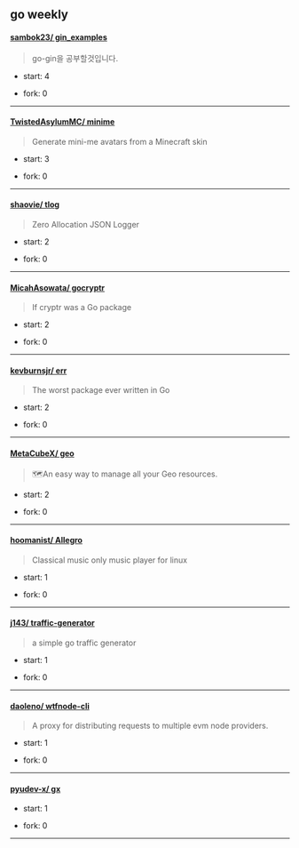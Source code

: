 ## go weekly

#### [sambok23/ gin_examples](https://github.com/sambok23/gin_examples)
>  go-gin을 공부할것입니다.
+ start: 4
+ fork: 0
---
#### [TwistedAsylumMC/ minime](https://github.com/TwistedAsylumMC/minime)
>  Generate mini-me avatars from a Minecraft skin
+ start: 3
+ fork: 0
---
#### [shaovie/ tlog](https://github.com/shaovie/tlog)
>  Zero Allocation JSON Logger
+ start: 2
+ fork: 0
---
#### [MicahAsowata/ gocryptr](https://github.com/MicahAsowata/gocryptr)
>  If cryptr was a Go package
+ start: 2
+ fork: 0
---
#### [kevburnsjr/ err](https://github.com/kevburnsjr/err)
>  The worst package ever written in Go
+ start: 2
+ fork: 0
---
#### [MetaCubeX/ geo](https://github.com/MetaCubeX/geo)
>  🗺An easy way to manage all your Geo resources.
+ start: 2
+ fork: 0
---
#### [hoomanist/ Allegro](https://github.com/hoomanist/Allegro)
>  Classical music only music player for linux
+ start: 1
+ fork: 0
---
#### [j143/ traffic-generator](https://github.com/j143/traffic-generator)
>  a simple go traffic generator
+ start: 1
+ fork: 0
---
#### [daoleno/ wtfnode-cli](https://github.com/daoleno/wtfnode-cli)
>  A proxy for distributing requests to multiple evm node providers.
+ start: 1
+ fork: 0
---
#### [pyudev-x/ gx](https://github.com/pyudev-x/gx)
>  
+ start: 1
+ fork: 0
---